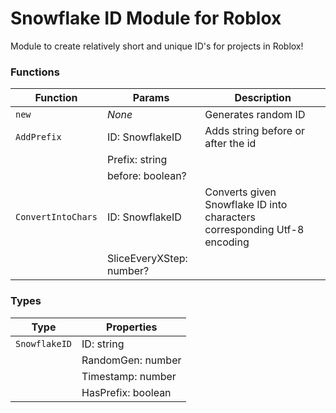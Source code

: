 # Snowflake ID Module for Roblox
Module to create relatively short and unique ID's for projects in Roblox!

### Functions
| Function           | Params                   | Description                                                              |
| ---                | ---                      | ---                                                                      |
| `new`              | *None*                   | Generates random ID                                                      |
| `AddPrefix`        | ID: SnowflakeID          | Adds string before or after the id                                       |
|                    | Prefix: string           |                                                                          |
|                    | before: boolean?         |                                                                          |
| `ConvertIntoChars` | ID: SnowflakeID          | Converts given Snowflake ID into characters corresponding Utf-8 encoding |
|                    | SliceEveryXStep: number? |                                                                          |

### Types
| Type           | Properties         |
| ---            | ---                |
| `SnowflakeID`  | ID: string         |
|                | RandomGen: number  |
|                | Timestamp: number  |
|                | HasPrefix: boolean |

